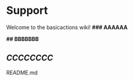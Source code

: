 
# **Support**

Welcome to the basicactions wiki!
**### AAAAAA**

**## BBBBBBB**

## _CCCCCCCC_



README.md
